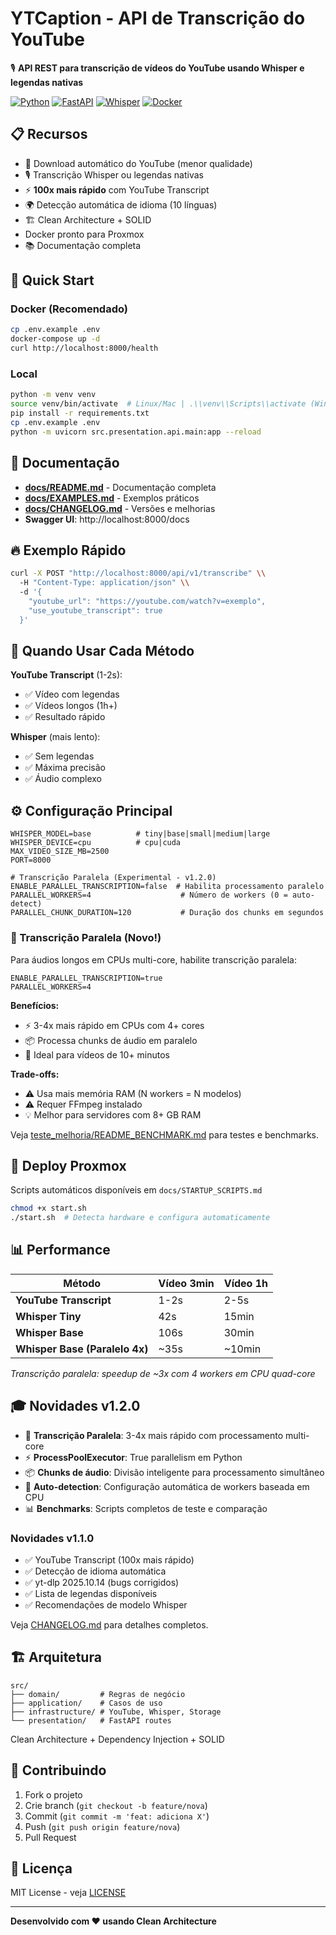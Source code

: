 # YTCaption - API de Transcrição do YouTube

🎙️ **API REST para transcrição de vídeos do YouTube usando Whisper e legendas nativas**

[![Python](https://img.shields.io/badge/Python-3.11-blue)](https://www.python.org/)
[![FastAPI](https://img.shields.io/badge/FastAPI-0.115-green)](https://fastapi.tiangolo.com/)
[![Whisper](https://img.shields.io/badge/OpenAI-Whisper-orange)](https://github.com/openai/whisper)
[![Docker](https://img.shields.io/badge/Docker-Ready-blue)](https://www.docker.com/)

## 📋 Recursos

- 🎥 Download automático do YouTube (menor qualidade)
- 🎙️ Transcrição Whisper ou legendas nativas
- ⚡ **100x mais rápido** com YouTube Transcript
- 🌍 Detecção automática de idioma (10 línguas)
- 🏗️ Clean Architecture + SOLID
-  Docker pronto para Proxmox
- 📚 Documentação completa

## 🚀 Quick Start

### Docker (Recomendado)

```bash
cp .env.example .env
docker-compose up -d
curl http://localhost:8000/health
```

### Local

```bash
python -m venv venv
source venv/bin/activate  # Linux/Mac | .\\venv\\Scripts\\activate (Windows)
pip install -r requirements.txt
cp .env.example .env
python -m uvicorn src.presentation.api.main:app --reload
```

## 📖 Documentação

- **[docs/README.md](docs/README.md)** - Documentação completa
- **[docs/EXAMPLES.md](docs/EXAMPLES.md)** - Exemplos práticos
- **[docs/CHANGELOG.md](docs/CHANGELOG.md)** - Versões e melhorias
- **Swagger UI**: http://localhost:8000/docs

## 🔥 Exemplo Rápido

```bash
curl -X POST "http://localhost:8000/api/v1/transcribe" \\
  -H "Content-Type: application/json" \\
  -d '{
    "youtube_url": "https://youtube.com/watch?v=exemplo",
    "use_youtube_transcript": true
  }'
```

## 🎯 Quando Usar Cada Método

**YouTube Transcript** (1-2s):
- ✅ Vídeo com legendas
- ✅ Vídeos longos (1h+)
- ✅ Resultado rápido

**Whisper** (mais lento):
- ✅ Sem legendas
- ✅ Máxima precisão
- ✅ Áudio complexo

## ⚙️ Configuração Principal

```env
WHISPER_MODEL=base          # tiny|base|small|medium|large
WHISPER_DEVICE=cpu          # cpu|cuda
MAX_VIDEO_SIZE_MB=2500
PORT=8000

# Transcrição Paralela (Experimental - v1.2.0)
ENABLE_PARALLEL_TRANSCRIPTION=false  # Habilita processamento paralelo
PARALLEL_WORKERS=4                    # Número de workers (0 = auto-detect)
PARALLEL_CHUNK_DURATION=120           # Duração dos chunks em segundos
```

### 🚀 Transcrição Paralela (Novo!)

Para áudios longos em CPUs multi-core, habilite transcrição paralela:

```env
ENABLE_PARALLEL_TRANSCRIPTION=true
PARALLEL_WORKERS=4
```

**Benefícios:**
- ⚡ 3-4x mais rápido em CPUs com 4+ cores
- 📦 Processa chunks de áudio em paralelo
- 🎯 Ideal para vídeos de 10+ minutos

**Trade-offs:**
- ⚠️ Usa mais memória RAM (N workers = N modelos)
- ⚠️ Requer FFmpeg instalado
- 💡 Melhor para servidores com 8+ GB RAM

Veja [teste_melhoria/README_BENCHMARK.md](teste_melhoria/README_BENCHMARK.md) para testes e benchmarks.

## 🐳 Deploy Proxmox

Scripts automáticos disponíveis em `docs/STARTUP_SCRIPTS.md`

```bash
chmod +x start.sh
./start.sh  # Detecta hardware e configura automaticamente
```

## 📊 Performance

| Método | Vídeo 3min | Vídeo 1h |
|--------|------------|----------|
| **YouTube Transcript** | 1-2s | 2-5s |
| **Whisper Tiny** | 42s | 15min |
| **Whisper Base** | 106s | 30min |
| **Whisper Base (Paralelo 4x)** | ~35s | ~10min |

*Transcrição paralela: speedup de ~3x com 4 workers em CPU quad-core*

## 🎓 Novidades v1.2.0

- 🚀 **Transcrição Paralela**: 3-4x mais rápido com processamento multi-core
- ⚡ **ProcessPoolExecutor**: True parallelism em Python
- 📦 **Chunks de áudio**: Divisão inteligente para processamento simultâneo
- 🎯 **Auto-detection**: Configuração automática de workers baseada em CPU
- 📊 **Benchmarks**: Scripts completos de teste e comparação

### Novidades v1.1.0

- ✅ YouTube Transcript (100x mais rápido)
- ✅ Detecção de idioma automática
- ✅ yt-dlp 2025.10.14 (bugs corrigidos)
- ✅ Lista de legendas disponíveis
- ✅ Recomendações de modelo Whisper

Veja [CHANGELOG.md](docs/CHANGELOG.md) para detalhes completos.

## 🏗️ Arquitetura

```
src/
├── domain/         # Regras de negócio
├── application/    # Casos de uso
├── infrastructure/ # YouTube, Whisper, Storage
└── presentation/   # FastAPI routes
```

Clean Architecture + Dependency Injection + SOLID

## 🤝 Contribuindo

1. Fork o projeto
2. Crie branch (`git checkout -b feature/nova`)
3. Commit (`git commit -m 'feat: adiciona X'`)
4. Push (`git push origin feature/nova`)
5. Pull Request

## 📝 Licença

MIT License - veja [LICENSE](LICENSE)

---

**Desenvolvido com ❤️ usando Clean Architecture**
